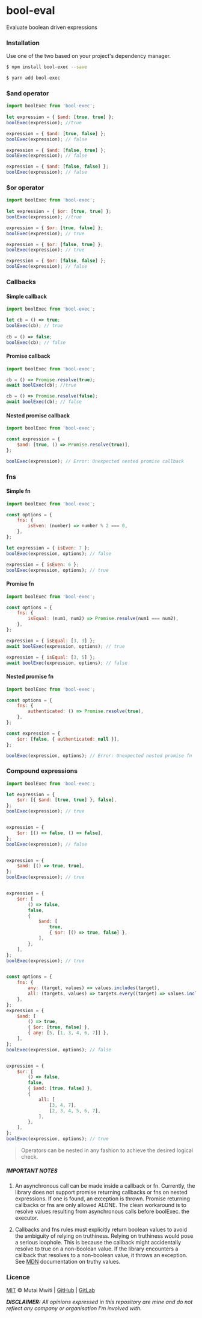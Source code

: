 # bool-eval
Evaluate boolean driven expressions


### Installation

Use one of the two based on your project's dependency manager.

```bash
$ npm install bool-exec --save

$ yarn add bool-exec
```

### $and operator

```javascript
import boolExec from 'bool-exec';
    
let expression = { $and: [true, true] };
boolExec(expression); //true

expression = { $and: [true, false] };
boolExec(expression); // false

expression = { $and: [false, true] };
boolExec(expression); // false

expression = { $and: [false, false] };
boolExec(expression); // false
```

### $or operator

```javascript
import boolExec from 'bool-exec';
    
let expression = { $or: [true, true] };
boolExec(expression); //true

expression = { $or: [true, false] };
boolExec(expression); // true

expression = { $or: [false, true] };
boolExec(expression); // true

expression = { $or: [false, false] };
boolExec(expression); // false
```

### Callbacks

#### Simple callback
```javascript
import boolExec from 'bool-exec';

let cb = () => true;
boolExec(cb); // true
    
cb = () => false;
boolExec(cb); // false
```

#### Promise callback
```javascript
import boolExec from 'bool-exec';

cb = () => Promise.resolve(true);
await boolExec(cb); //true

cb = () => Promise.resolve(false);
await boolExec(cb); // false
```

#### Nested promise callback
```javascript
import boolExec from 'bool-exec';

const expression = {
    $and: [true, () => Promise.resolve(true)],
};

boolExec(expression); // Error: Unexpected nested promise callback
```


### fns

#### Simple fn
```javascript
import boolExec from 'bool-exec';

const options = {
    fns: {
        isEven: (number) => number % 2 === 0,
    },
};

let expression = { isEven: 7 };
boolExec(expression, options); // false

expression = { isEven: 6 };
boolExec(expression, options); // true
```

#### Promise fn
```javascript
import boolExec from 'bool-exec';

const options = {
    fns: {
        isEqual: (num1, num2) => Promise.resolve(num1 === num2),
    },
};

expression = { isEqual: [3, 3] };
await boolExec(expression, options); // true

expression = { isEqual: [3, 5] };
await boolExec(expression, options); // false
```

#### Nested promise fn
```javascript
import boolExec from 'bool-exec';

const options = {
    fns: {
        authenticated: () => Promise.resolve(true),
    },
};

const expression = {
    $or: [false, { authenticated: null }],
};

boolExec(expression, options); // Error: Unexpected nested promise fn
```

### Compound expressions
```javascript
import boolExec from 'bool-exec';

let expression = {
    $or: [{ $and: [true, true] }, false],
};
boolExec(expression); // true


expression = {
    $or: [() => false, () => false],
};
boolExec(expression); // false


expression = {
    $and: [() => true, true],
};
boolExec(expression); // true


expression = {
    $or: [
        () => false,
        false,
        {
            $and: [
                true,
                { $or: [() => true, false] },
            ],
        },
    ],
};
boolExec(expression); // true


const options = {
    fns: {
        any: (target, values) => values.includes(target),
        all: (targets, values) => targets.every((target) => values.includes(target)),
    },
};
expression = {
    $and: [
        () => true,
        { $or: [true, false] },
        { any: [5, [1, 3, 4, 6, 7]] },
    ],
};
boolExec(expression, options); // false


expression = {
    $or: [
        () => false,
        false,
        { $and: [true, false] },
        {
            all: [
                [3, 4, 7],
                [2, 3, 4, 5, 6, 7],
            ],
        },
    ],
};
boolExec(expression, options); // true
```

> Operators can be nested in any fashion to achieve the desired logical check.

##### IMPORTANT NOTES

1. An asynchronous call can be made inside a callback or fn. Currently, the library does not support promise returning 
   callbacks or fns on nested expressions. If one is found, an exception is thrown. Promise returning callbacks or fns 
   are only allowed ALONE. The clean workaround is to resolve values resulting from asynchronous calls before boolExec.
   the executor.

2. Callbacks and fns rules must explicitly return boolean values to avoid the ambiguity of relying on truthiness. 
   Relying on truthiness would pose a serious loophole. This is because the callback might accidentally resolve to true
   on a non-boolean value. If the library encounters a callback that resolves to a non-boolean value, it throws an
   exception. See [MDN](https://developer.mozilla.org/en-US/docs/Glossary/Truthy) documentation on truthy values.


### Licence

[MIT](https://mit-license.org/) © Mutai Mwiti |
[GitHub](https://github.com/mutaimwiti) |
[GitLab](https://gitlab.com/mutaimwiti)

_**DISCLAIMER:**_
_All opinions expressed in this repository are mine and do not reflect any company or organisation I'm involved with._
